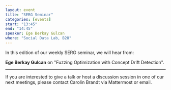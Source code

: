 ```yaml
---
layout: event
title: "SERG Seminar"
categories: [events]
start: "13:45"
end: "14:45"
speaker: Ege Berkay Gulcan
where: "Social Data Lab, B28"
---
```


In this edition of our weekly SERG seminar, we will hear from:

**Ege Berkay Gulcan** on "Fuzzing Optimization with Concept Drift Detection".


---
If you are interested to give a talk or host a discussion session in one of our next meetings, please contact Carolin Brandt via Mattermost or email.
